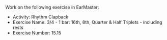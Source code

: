 Work on the following exercise in EarMaster:
- Activity: Rhythm Clapback
- Exercise Name: 3/4 - 1 bar: 16th, 8th, Quarter & Half Triplets - including rests
- Exercise Number: 15.15
